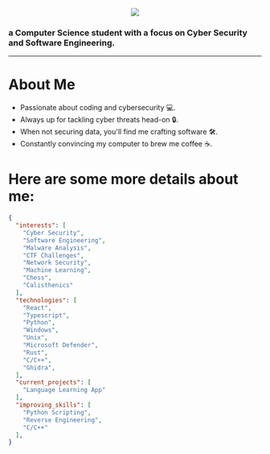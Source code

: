 
<p align="center">
  <img src="https://readme-typing-svg.herokuapp.com/?font=Righteous&size=35&center=true&vCenter=true&width=500&height=70&duration=3000&lines=Hi+There!+👋;+I'm+Alessio+🚀;" />
</p>

<h3>a Computer Science student with a focus on Cyber Security and Software Engineering.</h3>

---

# About Me

- Passionate about coding and cybersecurity 💻.
- Always up for tackling cyber threats head-on 🔒.
- When not securing data, you'll find me crafting software 🛠️.
- Constantly convincing my computer to brew me coffee ☕.

  
# Here are some more details about me:
```json
{
  "interests": [
    "Cyber Security",
    "Software Engineering",
    "Malware Analysis",
    "CTF Challenges",
    "Network Security",
    "Machine Learning",
    "Chess",
    "Calisthenics"
  ],
  "technologies": [
    "React",
    "Typescript",
    "Python",
    "Windows",
    "Unix",
    "Microsoft Defender",
    "Rust",
    "C/C++",
    "Ghidra",
  ],
  "current_projects": [
    "Language Learning App"
  ],
  "improving_skills": [
    "Python Scripting",
    "Reverse Engineering",
    "C/C++"
  ],
}
